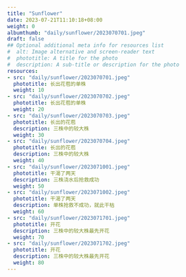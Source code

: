```yaml
---
title: "Sunflower"
date: 2023-07-21T11:10:18+08:00
weight: 0
albumthumb: "daily/sunflower/2023070701.jpeg"
draft: false
## Optional additional meta info for resources list
#  alt: Image alternative and screen-reader text
#  phototitle: A title for the photo
#  description: A sub-title or description for the photo
resources:
- src: "daily/sunflower/2023070701.jpeg"
  phototitle: 长出花苞的单株
  weight: 10
- src: "daily/sunflower/2023070702.jpeg"
  phototitle: 长出花苞的单株
  weight: 20
- src: "daily/sunflower/2023070703.jpeg"
  phototitle: 长出的花苞
  description: 三株中的较大株
  weight: 30
- src: "daily/sunflower/2023070704.jpeg"
  phototitle: 长出的花苞
  description: 三株中的较大株
  weight: 40
- src: "daily/sunflower/2023071001.jpeg"
  phototitle: 干渴了两天
  description: 三株浇水后抢救成功
  weight: 50
- src: "daily/sunflower/2023071002.jpeg"
  phototitle: 干渴了两天
  description: 单株抢救不成功，就此干枯
  weight: 60
- src: "daily/sunflower/2023071701.jpeg"
  phototitle: 开花
  description: 三株中的较大株最先开花
  weight: 70
- src: "daily/sunflower/2023071702.jpeg"
  phototitle: 开花
  description: 三株中的较大株最先开花
  weight: 80
---
```

